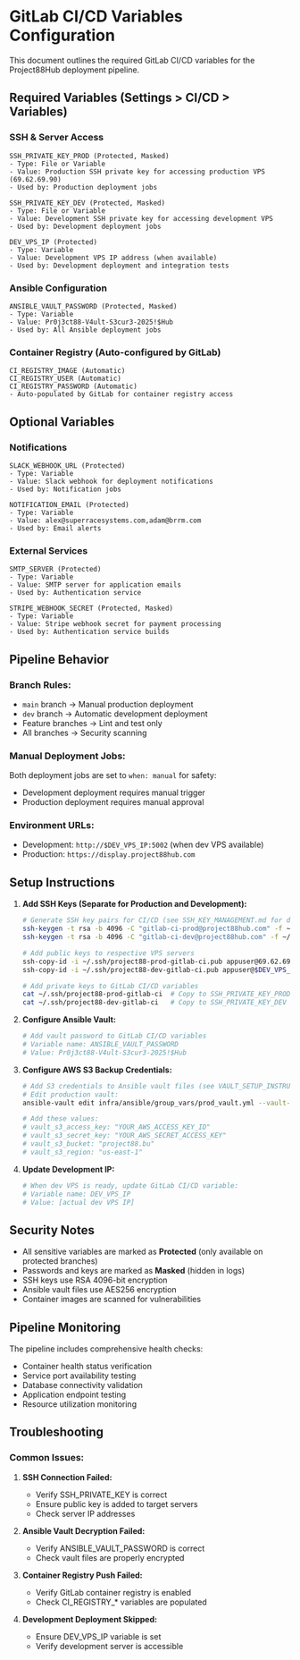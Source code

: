 # GitLab CI/CD Variables Configuration

This document outlines the required GitLab CI/CD variables for the Project88Hub deployment pipeline.

## **Required Variables (Settings > CI/CD > Variables)**

### **SSH & Server Access**
```
SSH_PRIVATE_KEY_PROD (Protected, Masked)
- Type: File or Variable
- Value: Production SSH private key for accessing production VPS (69.62.69.90)
- Used by: Production deployment jobs

SSH_PRIVATE_KEY_DEV (Protected, Masked)
- Type: File or Variable
- Value: Development SSH private key for accessing development VPS
- Used by: Development deployment jobs

DEV_VPS_IP (Protected)
- Type: Variable  
- Value: Development VPS IP address (when available)
- Used by: Development deployment and integration tests
```

### **Ansible Configuration**
```
ANSIBLE_VAULT_PASSWORD (Protected, Masked)
- Type: Variable
- Value: Pr0j3ct88-V4ult-S3cur3-2025!$Hub
- Used by: All Ansible deployment jobs
```

### **Container Registry (Auto-configured by GitLab)**
```
CI_REGISTRY_IMAGE (Automatic)
CI_REGISTRY_USER (Automatic) 
CI_REGISTRY_PASSWORD (Automatic)
- Auto-populated by GitLab for container registry access
```

## **Optional Variables**

### **Notifications**
```
SLACK_WEBHOOK_URL (Protected)
- Type: Variable
- Value: Slack webhook for deployment notifications
- Used by: Notification jobs

NOTIFICATION_EMAIL (Protected)
- Type: Variable  
- Value: alex@superracesystems.com,adam@brrm.com
- Used by: Email alerts
```

### **External Services**
```
SMTP_SERVER (Protected)
- Type: Variable
- Value: SMTP server for application emails
- Used by: Authentication service

STRIPE_WEBHOOK_SECRET (Protected, Masked)
- Type: Variable
- Value: Stripe webhook secret for payment processing
- Used by: Authentication service builds
```

## **Pipeline Behavior**

### **Branch Rules:**
- `main` branch → Manual production deployment
- `dev` branch → Automatic development deployment  
- Feature branches → Lint and test only
- All branches → Security scanning

### **Manual Deployment Jobs:**
Both deployment jobs are set to `when: manual` for safety:
- Development deployment requires manual trigger
- Production deployment requires manual approval

### **Environment URLs:**
- Development: `http://$DEV_VPS_IP:5002` (when dev VPS available)
- Production: `https://display.project88hub.com`

## **Setup Instructions**

1. **Add SSH Keys (Separate for Production and Development):**
   ```bash
   # Generate SSH key pairs for CI/CD (see SSH_KEY_MANAGEMENT.md for details)
   ssh-keygen -t rsa -b 4096 -C "gitlab-ci-prod@project88hub.com" -f ~/.ssh/project88-prod-gitlab-ci
   ssh-keygen -t rsa -b 4096 -C "gitlab-ci-dev@project88hub.com" -f ~/.ssh/project88-dev-gitlab-ci
   
   # Add public keys to respective VPS servers
   ssh-copy-id -i ~/.ssh/project88-prod-gitlab-ci.pub appuser@69.62.69.90
   ssh-copy-id -i ~/.ssh/project88-dev-gitlab-ci.pub appuser@$DEV_VPS_IP
   
   # Add private keys to GitLab CI/CD variables
   cat ~/.ssh/project88-prod-gitlab-ci  # Copy to SSH_PRIVATE_KEY_PROD variable
   cat ~/.ssh/project88-dev-gitlab-ci   # Copy to SSH_PRIVATE_KEY_DEV variable
   ```

2. **Configure Ansible Vault:**
   ```bash
   # Add vault password to GitLab CI/CD variables
   # Variable name: ANSIBLE_VAULT_PASSWORD
   # Value: Pr0j3ct88-V4ult-S3cur3-2025!$Hub
   ```

3. **Configure AWS S3 Backup Credentials:**
   ```bash
   # Add S3 credentials to Ansible vault files (see VAULT_SETUP_INSTRUCTIONS.md)
   # Edit production vault:
   ansible-vault edit infra/ansible/group_vars/prod_vault.yml --vault-password-file .vault_pass
   
   # Add these values:
   # vault_s3_access_key: "YOUR_AWS_ACCESS_KEY_ID"
   # vault_s3_secret_key: "YOUR_AWS_SECRET_ACCESS_KEY"
   # vault_s3_bucket: "project88.bu"
   # vault_s3_region: "us-east-1"
   ```

4. **Update Development IP:**
   ```bash
   # When dev VPS is ready, update GitLab CI/CD variable:
   # Variable name: DEV_VPS_IP  
   # Value: [actual dev VPS IP]
   ```

## **Security Notes**

- All sensitive variables are marked as **Protected** (only available on protected branches)
- Passwords and keys are marked as **Masked** (hidden in logs)
- SSH keys use RSA 4096-bit encryption
- Ansible vault files use AES256 encryption
- Container images are scanned for vulnerabilities

## **Pipeline Monitoring**

The pipeline includes comprehensive health checks:
- Container health status verification
- Service port availability testing  
- Database connectivity validation
- Application endpoint testing
- Resource utilization monitoring

## **Troubleshooting**

### **Common Issues:**

1. **SSH Connection Failed:**
   - Verify SSH_PRIVATE_KEY is correct
   - Ensure public key is added to target servers
   - Check server IP addresses

2. **Ansible Vault Decryption Failed:**
   - Verify ANSIBLE_VAULT_PASSWORD is correct
   - Check vault files are properly encrypted

3. **Container Registry Push Failed:**
   - Verify GitLab container registry is enabled
   - Check CI_REGISTRY_* variables are populated

4. **Development Deployment Skipped:**
   - Ensure DEV_VPS_IP variable is set
   - Verify development server is accessible